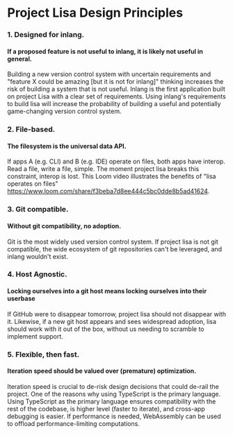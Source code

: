 # Project Lisa Design Principles

### 1. Designed for inlang.

#### If a proposed feature is not useful to inlang, it is likely not useful in general.

Building a new version control system with uncertain requirements and "feature X could be amazing [but it is not for inlang]" thinking increases the risk of building a system that is not useful. Inlang is the first application built on project Lisa with a clear set of requirements. Using inlang's requirements to build lisa will increase the probability of building a useful and potentially game-changing version control system.

### 2. File-based.

#### The filesystem is the universal data API. 

If apps A (e.g. CLI) and B (e.g. IDE) operate on files, both apps have interop. Read a file, write a file, simple. The moment project lisa breaks this constraint, interop is lost. This Loom video illustrates the benefits of "lisa operates on files" https://www.loom.com/share/f3beba7d8ee444c5bc0dde8b5ad41624.

### 3. Git compatible.

#### Without git compatibility, no adoption.

Git is the most widely used version control system. If project lisa is not git compatible, the wide ecosystem of git repositories can't be leveraged, and inlang wouldn't exist. 

### 4. Host Agnostic.

#### Locking ourselves into a git host means locking ourselves into their userbase

If GitHub were to disappear tomorrow, project lisa should not disappear with it. Likewise, if a new git host appears and sees widespread adoption, lisa should work with it out of the box, without us needing to scramble to implement support.

### 5. Flexible, then fast.

####  Iteration speed should be valued over (premature) optimization.

Iteration speed is crucial to de-risk design decisions that could de-rail the project. One of the reasons why using TypeScript is the primary language. Using TypeScript as the primary language ensures compatibility with the rest of the codebase, is higher level (faster to iterate), and cross-app debugging is easier. If performance is needed, WebAssembly can be used to offload performance-limiting computations.

